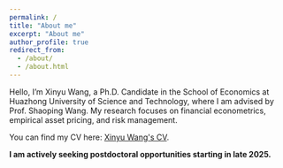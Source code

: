 ```yaml
---
permalink: /
title: "About me"
excerpt: "About me"
author_profile: true
redirect_from: 
  - /about/
  - /about.html
---
```


Hello, I’m Xinyu Wang, a Ph.D. Candidate in the School of Economics at Huazhong University of Science and Technology, where I am advised by Prof. Shaoping Wang. My research focuses on financial econometrics, empirical asset pricing, and risk management.

You can find my CV here: [Xinyu Wang's CV](../assets/CV_WXY.pdf).

**I am actively seeking postdoctoral opportunities starting in late 2025.**
